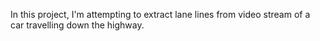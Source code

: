In this project, I'm attempting to extract lane lines from video stream of a car travelling down the highway.

<add more to this md>
